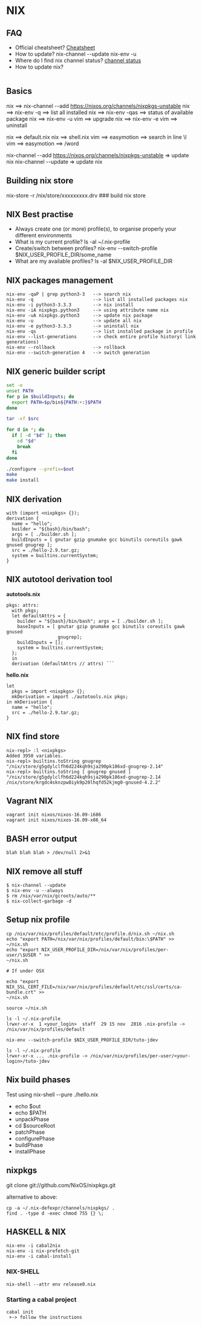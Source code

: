 # NIX

## FAQ

* Official cheatsheet?
    [Cheatsheet](https://nixos.wiki/wiki/Cheatsheet)
* How to update?
    nix-channel --update
    nix-env -u
* Where do I find nix channel status?
    [channel status](http://howoldis.herokuapp.com/)
* How to update nix?
    ```
    
    ```


## Basics
nix ==> nix-channel --add https://nixos.org/channels/nixpkgs-unstable
nix ==> nix-env -q     ==> list all installed
nix ==> nix-env -qas   ==> status of available package
nix ==> nix-env -u vim ==> upgrade
nix ==> nix-env -e vim ==> uninstall

nix ==> default.nix
nix ==> shell.nix
vim ==> easymotion ==> search in line \l
vim ==> easymotion ==> /word<tab><tab>

nix-channel --add https://nixos.org/channels/nixpkgs-unstable  => update nix
nix-channel --update  => update nix

## Building nix store
nix-store -r /nix/store/xxxxxxxxx.drv ### build nix store


## NIX Best practise

* Always create one (or more) profile(s), to organise properly your different
  environments
* What is my current profile? ls -al ~/.nix-profile
* Create/switch between profiles? nix-env --switch-profile
  $NIX_USER_PROFILE_DIR/some_name
* What are my available profiles? ls -al $NIX_USER_PROFILE_DIR


## NIX packages management

```
nix-env -qaP | grep python3-3   --> search nix
nix-env -q                      --> list all installed packages nix
nix-env -i python3-3.3.3        --> nix install
nix-env -iA nixpkgs.python3     --> using attribute name nix
nix-env -uA nixpkgs.python3     --> update nix package
nix-env -u                      --> update all nix
nix-env -e python3-3.3.3        --> uninstall nix
nix-env -qs                     --> list installed package in profile
nix-env --list-generations      --> check entire profile history( link generations)
nix-env --rollback              --> rollback
nix-env --switch-generation 4   --> switch generation
```

## NIX generic builder script

```bash
set -e
unset PATH
for p in $buildInputs; do
  export PATH=$p/bin${PATH:+:}$PATH
done

tar -xf $src

for d in *; do
  if [ -d "$d" ]; then
    cd "$d"
    break
  fi
done

./configure --prefix=$out
make
make install
```

## NIX derivation

```
with (import <nixpkgs> {});
derivation {
  name = "hello";
  builder = "${bash}/bin/bash";
  args = [ ./builder.sh ];
  buildInputs = [ gnutar gzip gnumake gcc binutils coreutils gawk gnused gnugrep ];
  src = ./hello-2.9.tar.gz;
  system = builtins.currentSystem;
}
```


## NIX autotool derivation tool

**autotools.nix**

```
pkgs: attrs:
  with pkgs;
  let defaultAttrs = {
    builder = "${bash}/bin/bash"; args = [ ./builder.sh ];
    baseInputs = [ gnutar gzip gnumake gcc binutils coreutils gawk gnused
                   gnugrep];
    buildInputs = [];
    system = builtins.currentSystem;
  };
  in
  derivation (defaultAttrs // attrs) ```
```

**hello.nix**


```
let
  pkgs = import <nixpkgs> {};
  mkDerivation = import ./autotools.nix pkgs;
in mkDerivation {
  name = "hello";
  src = ./hello-2.9.tar.gz;
}
```

## NIX find store

```
nix-repl> :l <nixpkgs>
Added 3950 variables.
nix-repl> builtins.toString gnugrep
"/nix/store/g5gdylclfh6d224kqh9sja290pk186xd-gnugrep-2.14"
nix-repl> builtins.toString [ gnugrep gnused ]
"/nix/store/g5gdylclfh6d224kqh9sja290pk186xd-gnugrep-2.14 /nix/store/krgdc4sknzpw8iyk9p20lhqfd52kjmg0-gnused-4.2.2"
```


## Vagrant NIX

```
vagrant init nixos/nixos-16.09-i686
vagrant init nixos/nixos-16.09-x86_64
```

## BASH error output

```
blah blah blah > /dev/null 2>&1
```

## NIX remove all stuff

```
$ nix-channel --update
$ nix-env -u --always
$ rm /nix/var/nix/gcroots/auto/**
$ nix-collect-garbage -d
```

## Setup nix profile

```
cp /nix/var/nix/profiles/default/etc/profile.d/nix.sh ~/nix.sh
echo "export PATH=/nix/var/nix/profiles/default/bin:\$PATH" >> ~/nix.sh
echo "export NIX_USER_PROFILE_DIR=/nix/var/nix/profiles/per-user/\$USER " >>
~/nix.sh

# If under OSX

echo "export
NIX_SSL_CERT_FILE=/nix/var/nix/profiles/default/etc/ssl/certs/ca-bundle.crt" >>
~/nix.sh

source ~/nix.sh

ls -l ~/.nix-profile
lrwxr-xr-x  1 <your_login>  staff  29 15 nov  2016 .nix-profile -> /nix/var/nix/profiles/default

nix-env --switch-profile $NIX_USER_PROFILE_DIR/tuto-jdev

ls -l ~/.nix-profile
lrwxr-xr-x ... .nix-profile -> /nix/var/nix/profiles/per-user/<your-login>/tuto-jdev
```

## Nix build phases

Test using nix-shell --pure ./hello.nix

* echo $out
* echo $PATH
* unpackPhase
* cd $sourceRoot
* patchPhase
* configurePhase
* buildPhase
* installPhase


## nixpkgs

git clone git://github.com/NixOS/nixpkgs.git

alternative to above:

```
cp -a ~/.nix-defexpr/channels/nixpkgs/ .
find . -type d -exec chmod 755 {} \; 
```

## HASKELL & NIX

```
nix-env -i cabal2nix
nix-env -i nix-prefetch-git
nix-env -i cabal-install
```


### NIX-SHELL

```
nix-shell --attr env release0.nix
```


### Starting a cabal project

```
cabal init
 +-> follow the instructions
```



